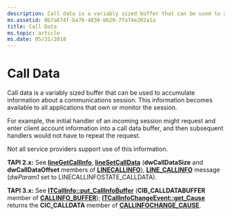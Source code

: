 ```yaml
---
description: Call data is a variably sized buffer that can be used to accumulate information about a communications session. This information becomes available to all applications that own or monitor the session.
ms.assetid: 8b7a674f-ba78-4830-bb20-7fa74e202a1a
title: Call Data
ms.topic: article
ms.date: 05/31/2018
---
```


# Call Data

Call data is a variably sized buffer that can be used to accumulate information about a communications session. This information becomes available to all applications that own or monitor the session.

For example, the initial handler of an incoming session might request and enter client account information into a call data buffer, and then subsequent handlers would not have to repeat the request.

Not all service providers support use of this information.

**TAPI 2.x:** See [**lineGetCallInfo**](/windows/win32/api/tapi/nf-tapi-linegetcallinfo), [**lineSetCallData**](/windows/win32/api/tapi/nf-tapi-linesetcalldata) (**dwCallDataSize** and **dwCallDataOffset** members of [**LINECALLINFO**](/windows/win32/api/tapi/ns-tapi-linecallinfo)), [**LINE\_CALLINFO**](./line-callinfo.md) message (*dwParam1* set to LINECALLINFOSTATE\_CALLDATA).

**TAPI 3.x:** See [**ITCallInfo::put\_CallInfoBuffer**](/windows/desktop/api/tapi3if/nf-tapi3if-itcallinfo-put_callinfobuffer) (**CIB\_CALLDATABUFFER** member of [**CALLINFO\_BUFFER**](/windows/desktop/api/Tapi3if/ne-tapi3if-callinfo_buffer)); [**ITCallInfoChangeEvent::get\_Cause**](/windows/desktop/api/tapi3if/nf-tapi3if-itcallinfochangeevent-get_cause) returns the **CIC\_CALLDATA** member of [**CALLINFOCHANGE\_CAUSE**](/windows/desktop/api/Tapi3if/ne-tapi3if-callinfochange_cause).

 

 
